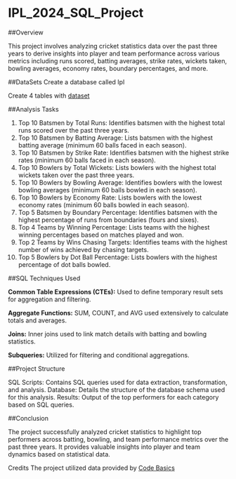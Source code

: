 # IPL_2024_SQL_Project

##Overview


This project involves analyzing cricket statistics data over the past three years to derive insights into player and team performance across various metrics including runs scored, batting averages, strike rates, wickets taken, bowling averages, economy rates, boundary percentages, and more.

##DataSets
Create a database called Ipl


Create 4 tables with [dataset](https://github.com/Tamil-Selvan-R/IPL_2024_SQL_Project/tree/main/DataSet)

##Analysis Tasks


1. Top 10 Batsmen by Total Runs: Identifies batsmen with the highest total runs scored over the past three years.
2. Top 10 Batsmen by Batting Average: Lists batsmen with the highest batting average (minimum 60 balls faced in each season).
3. Top 10 Batsmen by Strike Rate: Identifies batsmen with the highest strike rates (minimum 60 balls faced in each season).
4. Top 10 Bowlers by Total Wickets: Lists bowlers with the highest total wickets taken over the past three years.
5. Top 10 Bowlers by Bowling Average: Identifies bowlers with the lowest bowling averages (minimum 60 balls bowled in each season).
6. Top 10 Bowlers by Economy Rate: Lists bowlers with the lowest economy rates (minimum 60 balls bowled in each season).
7. Top 5 Batsmen by Boundary Percentage: Identifies batsmen with the highest percentage of runs from boundaries (fours and sixes).
8. Top 4 Teams by Winning Percentage: Lists teams with the highest winning percentages based on matches played and won.
9. Top 2 Teams by Wins Chasing Targets: Identifies teams with the highest number of wins achieved by chasing targets.
10. Top 5 Bowlers by Dot Ball Percentage: Lists bowlers with the highest percentage of dot balls bowled.


##SQL Techniques Used

**Common Table Expressions (CTEs):**
  Used to define temporary result sets for aggregation and filtering.

**Aggregate Functions:**
  SUM, COUNT, and AVG used extensively to calculate totals and averages.
  
**Joins:**
  Inner joins used to link match details with batting and bowling statistics.
  
**Subqueries:**
  Utilized for filtering and conditional aggregations.


##Project Structure


SQL Scripts: Contains SQL queries used for data extraction, transformation, and analysis.
Database: Details the structure of the database schema used for this analysis.
Results: Output of the top performers for each category based on SQL queries.


##Conclusion

The project successfully analyzed cricket statistics to highlight top performers across batting, bowling, and team performance metrics over the past three years. It provides valuable insights into player and team dynamics based on statistical data.

Credits
The project utilized data provided by [Code Basics](https://www.youtube.com/@codebasics)

